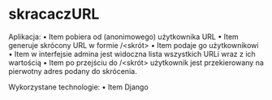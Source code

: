 # skracaczURL

Aplikacja:
• Item pobiera od (anonimowego) użytkownika URL
• Item generuje skrócony URL w formie <twoja domena>/<skrót>
• Item podaje go użytkownikowi
• Item w interfejsie admina jest widoczna lista wszystkich URLi wraz z ich wartością
• Item po przejściu do <twoja domena>/<skrót> użytkownik jest przekierowany na pierwotny adres podany do skrócenia.

Wykorzystane technologie:
• Item Django
